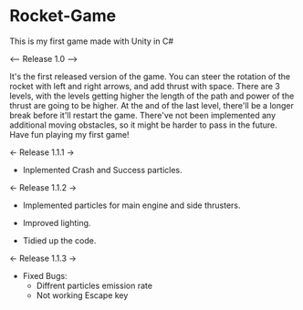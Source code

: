 # Rocket-Game
This is my first game made with Unity in C#




<-- Release 1.0 -->


It's the first released version of the game.
You can steer the rotation of the rocket with left and right arrows, and add thrust with space.
There are 3 levels, with the levels getting higher the length of the path and power of the thrust are going to be higher.
At the and of the last level, there'll be a longer break before it'll restart the game.
There've not been implemented any additional moving obstacles, so it might be harder to pass in the future.
Have fun playing my first game!


← Release 1.1.1 →


* Inplemented Crash and Success particles.
  


<- Release 1.1.2 ->


* Implemented particles for main engine and side thrusters.

* Improved lighting.

* Tidied up the code.



<- Release 1.1.3 ->

* Fixed Bugs:
  * Diffrent particles emission rate
  * Not working Escape key



